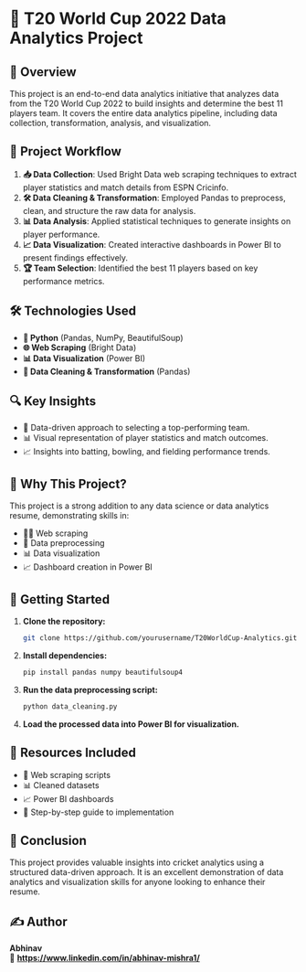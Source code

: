 # 🏏 T20 World Cup 2022 Data Analytics Project

## 📌 Overview  
This project is an end-to-end data analytics initiative that analyzes data from the T20 World Cup 2022 to build insights and determine the best 11 players team. It covers the entire data analytics pipeline, including data collection, transformation, analysis, and visualization.  

## 🔄 Project Workflow  
1. **📥 Data Collection**: Used Bright Data web scraping techniques to extract player statistics and match details from ESPN Cricinfo.  
2. **🛠 Data Cleaning & Transformation**: Employed Pandas to preprocess, clean, and structure the raw data for analysis.  
3. **📊 Data Analysis**: Applied statistical techniques to generate insights on player performance.  
4. **📈 Data Visualization**: Created interactive dashboards in Power BI to present findings effectively.  
5. **🏆 Team Selection**: Identified the best 11 players based on key performance metrics.  

## 🛠 Technologies Used  
- **🐍 Python** (Pandas, NumPy, BeautifulSoup)  
- **🌐 Web Scraping** (Bright Data)  
- **📊 Data Visualization** (Power BI)  
- **🧹 Data Cleaning & Transformation** (Pandas)  

## 🔍 Key Insights  
- 📌 Data-driven approach to selecting a top-performing team.  
- 📊 Visual representation of player statistics and match outcomes.  
- 📈 Insights into batting, bowling, and fielding performance trends.  

## 🎯 Why This Project?  
This project is a strong addition to any data science or data analytics resume, demonstrating skills in:  
- 🕵️‍♂️ Web scraping  
- 🔄 Data preprocessing  
- 📊 Data visualization  
- 📈 Dashboard creation in Power BI  

## 🚀 Getting Started  
1. **Clone the repository:**  
   ```bash
   git clone https://github.com/yourusername/T20WorldCup-Analytics.git
   ```  
2. **Install dependencies:**  
   ```bash
   pip install pandas numpy beautifulsoup4
   ```  
3. **Run the data preprocessing script:**  
   ```bash
   python data_cleaning.py
   ```  
4. **Load the processed data into Power BI for visualization.**  

## 📂 Resources Included  
- 📝 Web scraping scripts  
- 📊 Cleaned datasets  
- 📈 Power BI dashboards  
- 📖 Step-by-step guide to implementation  

## 🏁 Conclusion  
This project provides valuable insights into cricket analytics using a structured data-driven approach. It is an excellent demonstration of data analytics and visualization skills for anyone looking to enhance their resume.  

## ✍️ Author  
**Abhinav**   
🔗 **https://www.linkedin.com/in/abhinav-mishra1/**



